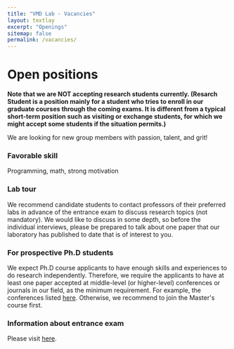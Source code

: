 ```yaml
---
title: "VMD Lab - Vacancies"
layout: textlay
excerpt: "Openings"
sitemap: false
permalink: /vacancies/
---
```


# Open positions

**Note that we are NOT accepting research students currently. (Resarch Student is a position mainly for a student who tries to enroll in our graduate courses through the coming exams. It is different from a typical short-term position such as visiting or exchange students, for which we might accept some students if the situation permits.)**

We are  looking for new group members with passion, talent, and grit!

### Favorable skill
Programming, math, strong motivation


### Lab tour
We recommend candidate students to contact professors of their preferred labs in advance of the entrance exam to discuss research topics (not mandatory). We would like to discuss in some depth, so before the individual interviews, please be prepared to talk about one paper that our laboratory has published to date that is of interest to you.

### For prospective Ph.D students
We expect Ph.D course applicants to have enough skills and experiences to do research independently. Therefore, we require the applicants to have at least one paper accepted at middle-level (or higher-level) conferences or journals in our field, as the minimum requirement. For example, the conferences listed [here](http://www.guide2research.com/topconf/). Otherwise, we recommend to join the Master's course first.

### Information about entrance exam
Please visit [here](http://www.i.u-tokyo.ac.jp/edu/course/ci/index.shtml).


<!--
<figure>
<img src="{{ site.url }}{{ site.baseurl }}/images/picpic/nlab_group_photo.jpg" width="95%">
</figure>
-->
